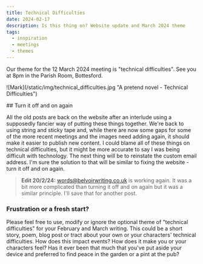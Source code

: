 ```yaml
---
title: Technical Difficulties
date: 2024-02-17
description: Is this thing on? Website update and March 2024 theme
tags:
  - inspiration
  - meetings
  - themes
---
```


Our theme for the 12 March 2024 meeting is "technical difficulties". See you at 8pm in the Parish Room, Bottesford. 
<p>
![Mark](/static/img/technical_difficulties.jpg "A pretend novel - Technical Difficulties")
</p>
## Turn it off and on again


All the old posts are back on the website after an interlude using a supposedly fancier way of putting these things together. We're back to using string and sticky tape and, while there are now some gaps for some of the more recent meetings and the images need adding again, it should make it easier to publish new content. I could blame all of these things on technical difficulties, but it might be more accurate to say I was being difficult with technology. The next thing will be to reinstate the custom email address. I'm sure the solution to that will be similar to fixing the website - turn it off and on again.
> <b>Edit 20/2/24:</b> words@belvoirwriting.co.uk is working again. It was a bit more complicated than turning it off and on again but it was a similar principle. I'll save that for another post.

### Frustration or a fresh start? 

Please feel free to use, modify or ignore the optional theme of "technical difficulties" for your February and March writing. This could be a short story, poem, blog post or tract about your own  or your characters' technical difficulties. How does this impact events? How does it make you or your characters feel? Has it ever been that much that you've put aside your device and preferred to find peace in the garden or a pint at the pub?